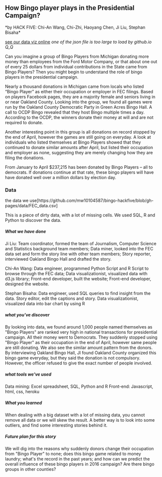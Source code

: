 
<h2>How Bingo player plays in the Presidential Campaign?</h2>
*by HACK FIVE: Chi-An Wang, Chi-Zhi, Haoyang Chen, Ji Liu, Stephan Bisaha*

[see our data viz online](https://bingo-hackfive.herokuapp.com/)
*one of the json file is too large to load by github.io Q_Q*

Can you imagine a group of Bingo Players from Michigan donating more money than employees from the Ford Motor Company, or that about one out of every 25 dollars from individual contributions in the State came from Bingo Players? Then you might begin to understand the role of bingo players in the presidential campaign.

Nearly a thousand donations in Michigan came from locals who listed “Bingo Player” as either their occupation or employer in FEC filings. Based on players Facebook pages, they are a majority female and seniors living in or near Oakland County. Looking into the group, we found all games were run by the Oakland County Democratic Party in Green Acres Bingo Hall. A call to OCDP Bingo revealed that they host Bingo multiple times a day. According to the OCDP, the winners donate their money at will and are not required to donate.  

Another interesting point in this group is all donations on record stopped by the end of April, however the games are still going on everyday.  A look at individuals who listed themselves at Bingo Players showed that they continued to donate similar amounts after April, but listed their occupation and employer as none, suggesting they are merely changing how they are filing the donations.  


From January to April $237,215 has been donated by Bingo Players – all to democrats. If donations continue at that rate, these bingo players will have have donated well over a million dollars by election day.  

<h3> Data </h3>
the data we use[https://github.com/mw10104587/bingo-hackfive/blob/gh-pages/data/FEC_data.csv]

This is a piece of dirty data, with a lot of missing cells. We used SQL, R and Python to discover the data.


<h5> What we have done</h5>
Ji Liu: Team coordinator, formed the team of Journalism,  Computer Science and Statistics background team members; 
        Data miner, looked into the FEC data set and form the story line with other team members; 
        Story reporter, interviewed Oakland Bingo Hall and drafted the story.
        
Chi-An Wang: Data engineer, programmed Python Script and R Script to browse through the FEC data;
             Data visualizationist, visualized data with d3.js library;
             Front-end developer, built the website;
             Front-end developer, designed the website.

Stephan Bisaha: Data engineer, used SQL queries to find insight from the data.
                Story editor, edit the captions and story.
                Data visualizationist, visualized data into bar chart by using R
                


<h5>what you've discover</h5>
By looking into data, we found around 1,000 people named themselves as "Bingo Players" are ranked very high in national transactions for presidential campaign. All their money went to Democrats. They suddenly stopped using "Bingo Player" as their occupation in the end of April, however same people are still donating. We also see the similar amount pattern from the donors.
By interviewing Oakland Bingo Hall, JI found Oakland County  organized this bingo game everyday, but they said the donation is not compulsory. However, the officer refused to give the exact number of people involved.

<h5>what tools we've used</h5>
Data mining: Excel spreadsheet, SQL, Python and R
Front-end: Javascript, html, css, heroku


<h5>What you learned </h5>
When dealing with a big dataset with a lot of missing data, you cannot remove all data or we will skew the result. A better way is to look into some outliers, and find some interesting stories behind it.

<h5>Future plan for this story</h5>
We will dig into the reasons why suddenly donors change their occupation from "Bingo Player" to none; does this bingo game related to money laundry; what's the record in the past years; and how can we predict the overall influence of these bingo players in 2016 campaign? Are there bingo groups in other counties?


